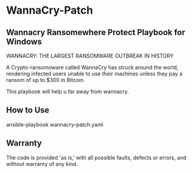 # WannaCry-Patch
## Wannacry Ransomewhere Protect Playbook for Windows

WANNACRY: THE LARGEST RANSOMWARE OUTBREAK IN HISTORY

A Crypto-ransomoware called WannaCry has struck around the world, rendering infected users unable to use their machines unless they pay a ransom of up to $300 in Bitcoin.

This playbook will help u far away from wannacry.

## How to Use

ansible-playbook wannacry-patch.yaml

## Warranty

The code is provided 'as is,' with all possible faults, defects or errors, and without warranty of any kind.
